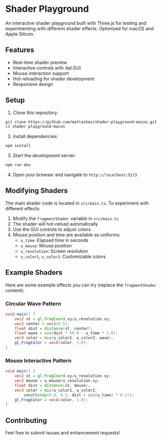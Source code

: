 # Shader Playground

An interactive shader playground built with Three.js for testing and experimenting with different shader effects. Optimized for macOS and Apple Silicon.

## Features

- Real-time shader preview
- Interactive controls with dat.GUI
- Mouse interaction support
- Hot-reloading for shader development
- Responsive design

## Setup

1. Clone this repository:
```bash
git clone https://github.com/mattashes/shader-playground-macos.git
cd shader-playground-macos
```

2. Install dependencies:
```bash
npm install
```

3. Start the development server:
```bash
npm run dev
```

4. Open your browser and navigate to `http://localhost:5173`

## Modifying Shaders

The main shader code is located in `src/main.ts`. To experiment with different effects:

1. Modify the `fragmentShader` variable in `src/main.ts`
2. The shader will hot-reload automatically
3. Use the GUI controls to adjust colors
4. Mouse position and time are available as uniforms:
   - `u_time`: Elapsed time in seconds
   - `u_mouse`: Mouse position
   - `u_resolution`: Screen resolution
   - `u_color1`, `u_color2`: Customizable colors

## Example Shaders

Here are some example effects you can try (replace the `fragmentShader` content):

### Circular Wave Pattern
```glsl
void main() {
    vec2 st = gl_FragCoord.xy/u_resolution.xy;
    vec2 center = vec2(0.5);
    float dist = distance(st, center);
    float wave = sin(dist * 50.0 - u_time * 2.0);
    vec3 color = mix(u_color1, u_color2, wave);
    gl_FragColor = vec4(color, 1.0);
}
```

### Mouse Interactive Pattern
```glsl
void main() {
    vec2 st = gl_FragCoord.xy/u_resolution.xy;
    vec2 mouse = u_mouse/u_resolution.xy;
    float dist = distance(st, mouse);
    vec3 color = mix(u_color1, u_color2, 
        smoothstep(0.0, 0.5, dist + sin(u_time) * 0.1));
    gl_FragColor = vec4(color, 1.0);
}
```

## Contributing

Feel free to submit issues and enhancement requests!